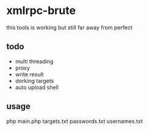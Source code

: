 # xmlrpc-brute
this tools is working but still far away from perfect
## todo
- multi threading
- proxy
- write result
- dorking targets
- auto upload shell
## usage
php main.php targets.txt passwords.txt usernames.txt 
